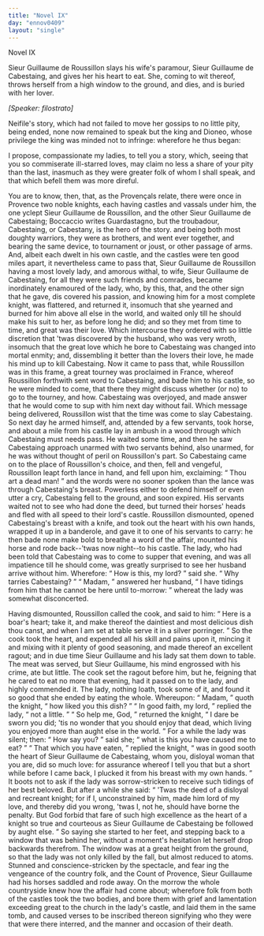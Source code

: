 ```yaml
---
title: "Novel IX"
day: "ennov0409"
layout: "single"
---
```

<html>
 <head>
 </head>
 <body>
  <div id="nov0409" type="novella" who="filostrato">
   <head>
    Novel IX
   </head>
   <argument>
    <p>
     <milestone id="p04090001"/>
     <!--(i)-->
     Sieur Guillaume de Roussillon slays his wife's paramour,
 Sieur Guillaume de Cabestaing, and gives her his
 heart to eat. She, coming to wit thereof, throws
 herself from a high window to the ground, and dies,
	and is buried with her lover.
     <!--(/i)-->
    </p>
   </argument>
   <p>
    <i>
     [Speaker: filostrato]
    </i>
   </p>
   <div3 type="commentary" who="author">
    <p>
     <milestone id="p04090002"/>
     <!--(sc)-->
     Neifile's
     <!--(/sc)-->
     story, which had not failed to
	move her gossips to no
	little pity, being ended, none now remained to speak but the king
	and Dioneo, whose privilege the king was minded not to infringe:
	wherefore he thus began:
    </p>
   </div3>
   <div3 type="commentary" who="filostrato">
    <p>
     <milestone id="p04090003"/>
     I propose, compassionate my ladies, to
	tell you a story, which, seeing that you so commiserate ill-starred
	loves, may claim no less a share of your pity than the last, inasmuch
	as they were greater folk of whom I shall speak, and that which
	befell them was more direful.
    </p>
   </div3>
   <p>
    <milestone id="p04090004"/>
    You are to know, then, that, as the Proven&ccedil;als relate, there
 were once in Provence two noble knights, each having castles and
 vassals under him, the one yclept Sieur Guillaume de Roussillon,
 and the other Sieur Guillaume de Cabestaing;
    <note>
     Boccaccio writes
 Guardastagno, but the troubadour, Cabestaing, or
	Cabestany, is the hero of the story.
    </note>
    <milestone id="p04090005"/>
    and being both
 most doughty warriors, they were as brothers, and went ever together,
 and bearing the same device, to tournament or joust, or
 other passage of arms.
    <milestone id="p04090006"/>
    And, albeit each dwelt in his own castle,
 and the castles were ten good miles apart, it nevertheless came to
 pass that, Sieur Guillaume de Roussillon having a most lovely lady,
 and amorous withal, to wife, Sieur Guillaume de Cabestaing, for all
 they were such friends and comrades, became inordinately enamoured
 of the lady, who, by this, that, and the other sign that he gave,
 dis
    <pb n="319"/>
    covered
 his passion,
    <milestone id="p04090007"/>
    and knowing him for a most complete knight,
 was flattered, and returned it, insomuch that she yearned and burned
 for him above all else in the world, and waited only till he should
 make his suit to her, as before long he did; and so they met from
 time to time, and great was their love.
    <milestone id="p04090008"/>
    Which intercourse they
 ordered with so little discretion that 'twas discovered by the husband,
 who was very wroth, insomuch that the great love which he bore to
 Cabestaing was changed into mortal enmity; and, dissembling it
 better than the lovers their love, he made his mind up to kill Cabestaing.
    <milestone id="p04090009"/>
    Now it came to pass that, while Roussillon was in this
 frame, a great tourney was proclaimed in France, whereof Roussillon
 forthwith sent word to Cabestaing, and bade him to his castle, so he
 were minded to come, that there they might discuss whether (or no)
 to go to the tourney, and how. Cabestaing was overjoyed, and
 made answer that he would come to sup with him next day without
 fail.
    <milestone id="p04090010"/>
    Which message being delivered, Roussillon wist that the
 time was come to slay Cabestaing. So next day he armed himself,
 and, attended by a few servants, took horse, and about a mile from
 his castle lay in ambush in a wood through which Cabestaing must
 needs pass.
    <milestone id="p04090011"/>
    He waited some time, and then he saw Cabestaing
 approach unarmed with two servants behind, also unarmed, for he
 was without thought of peril on Roussillon's part. So Cabestaing
 came on to the place of Roussillon's choice, and then, fell and vengeful,
 Roussillon leapt forth lance in hand, and fell upon him, exclaiming:
    <q direct="unspecified">
     Thou art a dead man!
    </q>
    and the words were no sooner
 spoken than the lance was through Cabestaing's breast.
    <milestone id="p04090012"/>
    Powerless
 either to defend himself or even utter a cry, Cabestaing fell to the
 ground, and soon expired. His servants waited not to see who had
 done the deed, but turned their horses' heads and fled with all speed
 to their lord's castle.
    <milestone id="p04090013"/>
    Roussillon dismounted, opened Cabestaing's
 breast with a knife, and took out the heart with his own hands,
 wrapped it up in a banderole, and gave it to one of his servants to
 carry: he then bade none make bold to breathe a word of the affair,
 mounted his horse and rode back--'twas now night--to his castle.
    <milestone id="p04090014"/>
    The lady, who had been told that Cabestaing was to come to supper
 that evening, and was all impatience till he should come, was greatly
 surprised to see her husband arrive without him. Wherefore:
    <q direct="unspecified">
     How is this, my lord?
    </q>
    said she.
    <q direct="unspecified">
     Why tarries Cabestaing?
    </q>
    <pb n="320"/>
    <milestone id="p04090015"/>
    <q direct="unspecified">
     Madam,
    </q>
    answered her husband,
    <q direct="unspecified">
     I have tidings from him that he
 cannot be here until to-morrow:
    </q>
    whereat the lady was somewhat
 disconcerted.
   </p>
   <p>
    <milestone id="p04090016"/>
    Having dismounted, Roussillon called the cook, and said to him:
    <q direct="unspecified">
     Here is a boar's heart; take it, and make thereof the daintiest
 and most delicious dish thou canst, and when I am set at table serve
 it in a silver porringer.
    </q>
    So the cook took the heart, and expended
 all his skill and pains upon it, mincing it and mixing with it plenty
 of good seasoning, and made thereof an excellent ragout;
    <milestone id="p04090017"/>
    and in due
 time Sieur Guillaume and his lady sat them down to table. The
 meat was served, but Sieur Guillaume, his mind engrossed with his
 crime, ate but little. The cook set the ragout before him, but he,
 feigning that he cared to eat no more that evening, had it passed on
 to the lady, and highly commended it. The lady, nothing loath,
 took some of it, and found it so good that she ended by eating the
 whole.
    <milestone id="p04090018"/>
    Whereupon:
    <q direct="unspecified">
     Madam,
    </q>
    quoth the knight,
    <q direct="unspecified">
     how liked
 you this dish?
    </q>
    <milestone id="p04090019"/>
    <q direct="unspecified">
     In good faith, my lord,
    </q>
    replied the lady,
    <q direct="unspecified">
     not
 a little.
    </q>
    <milestone id="p04090020"/>
    <q direct="unspecified">
     So help me, God,
    </q>
    returned the knight,
    <q direct="unspecified">
     I dare be
 sworn you did; 'tis no wonder that you should enjoy that dead, which
 living you enjoyed more than aught else in the world.
    </q>
    <milestone id="p04090021"/>
    For a while
 the lady was silent; then:
    <q direct="unspecified">
     How say you?
    </q>
    said she;
    <q direct="unspecified">
     what is
 this you have caused me to eat?
    </q>
    <milestone id="p04090022"/>
    <q direct="unspecified">
     That which you have eaten,
    </q>
    replied the knight,
    <q direct="unspecified">
     was in good sooth the heart of Sieur Guillaume
 de Cabestaing, whom you, disloyal woman that you are, did so much
 love: for assurance whereof I tell you that but a short while before
 I came back, I plucked it from his breast with my own hands.
    </q>
    <milestone id="p04090023"/>
    It
 boots not to ask if the lady was sorrow-stricken to receive such tidings
 of her best beloved. But after a while she said:
    <q direct="unspecified">
     'Twas the deed
 of a disloyal and recreant knight; for if I, unconstrained by him, made
 him lord of my love, and thereby did you wrong, 'twas I, not he,
 should have borne the penalty. But God forbid that fare of such
 high excellence as the heart of a knight so true and courteous as Sieur
 Guillaume de Cabestaing be followed by aught else.
    </q>
    <milestone id="p04090024"/>
    So saying she
 started to her feet, and stepping back to a window that was behind
 her, without a moment's hesitation let herself drop backwards
 therefrom. The window was at a great height from the ground, so
 that the lady was not only killed by the fall, but almost reduced to
 atoms. Stunned and conscience-stricken by the spectacle, and fear
    <pb n="321"/>
    ing
 the vengeance of the country folk, and the Count of Provence,
 Sieur Guillaume had his horses saddled and rode away.
    <milestone id="p04090025"/>
    On the
 morrow the whole countryside knew how the affair had come about;
 wherefore folk from both of the castles took the two bodies, and bore
 them with grief and lamentation exceeding great to the church in the
 lady's castle, and laid them in the same tomb, and caused verses to
 be inscribed thereon signifying who they were that were there
 interred, and the manner and occasion of their death.
   </p>
  </div>
 </body>
</html>